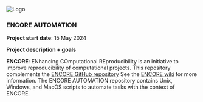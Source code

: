 ![Logo](https://github.com/EDS-Bioinformatics-Laboratory/ENCORE_AUTOMATION/Manuscript/ENCORE_v22_MetaArXiv/Figures/ENCORE-logo.png])

### ENCORE AUTOMATION



**Project start date**: 15 May 2024



**Project description + goals**

**ENCORE**: ENhancing COmputational REproducibility is an initiative to improve reproducibility of computational projects. This repository complements the [ENCORE GitHub repository](https://github.com/EDS-Bioinformatics-Laboratory/ENCORE) See the [ENCORE wiki](https://github.com/EDS-Bioinformatics-Laboratory/ENCORE/wiki) for more information.  The ENCORE AUTOMATION repository contains Unix, Windows, and MacOS scripts to automate tasks with the context of ENCORE.













